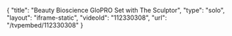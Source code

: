 {
    "title": "Beauty Bioscience GloPRO Set with The Sculptor",
    "type": "solo",
    "layout": "iframe-static",
    "videoId": "112330308",
    "url": "\/tvpembed\/112330308"
}